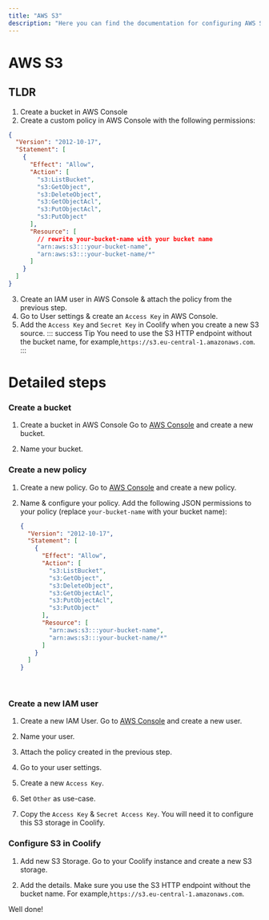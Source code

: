 ```yaml
---
title: "AWS S3"
description: "Here you can find the documentation for configuring AWS S3 bucket in Coolify."
---
```


# AWS S3

## TLDR

1. Create a bucket in AWS Console
2. Create a custom policy in AWS Console with the following permissions:

```json
{
  "Version": "2012-10-17",
  "Statement": [
    {
      "Effect": "Allow",
      "Action": [
        "s3:ListBucket",
        "s3:GetObject",
        "s3:DeleteObject",
        "s3:GetObjectAcl",
        "s3:PutObjectAcl",
        "s3:PutObject"
      ],
      "Resource": [
        // rewrite your-bucket-name with your bucket name
        "arn:aws:s3:::your-bucket-name",
        "arn:aws:s3:::your-bucket-name/*"
      ]
    }
  ]
}
```

3. Create an IAM user in AWS Console & attach the policy from the previous step.
4. Go to User settings & create an `Access Key` in AWS Console.
5. Add the `Access Key` and `Secret Key` in Coolify when you create a new S3 source.
   ::: success Tip
     You need to use the S3 HTTP endpoint without the bucket name, for example,`https://s3.eu-central-1.amazonaws.com`.
   :::

# Detailed steps

### Create a bucket


1. Create a bucket in AWS Console
    Go to [AWS Console](https://us-east-1.console.aws.amazon.com/s3/buckets) and create a new bucket. 
    <ZoomableImage src="/docs/images/aws-s3/1-bucket.webp" />

2. Name your bucket.
  <ZoomableImage src="/docs/images/aws-s3/2-bucket.webp" />


### Create a new policy


1. Create a new policy.
    Go to [AWS Console](https://us-east-1.console.aws.amazon.com/iam/home) and create a new policy.
     <ZoomableImage src="/docs/images/aws-s3/1-policy.webp" />

2. Name & configure your policy.
    Add the following JSON permissions to your policy (replace `your-bucket-name` with your bucket name):
    ```json
    {
      "Version": "2012-10-17",
      "Statement": [
        {
          "Effect": "Allow",
          "Action": [
            "s3:ListBucket",
            "s3:GetObject",
            "s3:DeleteObject",
            "s3:GetObjectAcl",
            "s3:PutObjectAcl",
            "s3:PutObject"
          ],
          "Resource": [
            "arn:aws:s3:::your-bucket-name",
            "arn:aws:s3:::your-bucket-name/*"
          ]
        }
      ]
    }
    ```
    <ZoomableImage src="/docs/images/aws-s3/2-policy.webp" />

    <br />

    <ZoomableImage src="/docs/images/aws-s3/3-policy.webp" />


### Create a new IAM user

1. Create a new IAM User.
    Go to [AWS Console](https://us-east-1.console.aws.amazon.com/iam/home) and create a new user.

    <ZoomableImage src="/docs/images/aws-s3/1-iam.webp" />

2. Name your user.

     <ZoomableImage src="/docs/images/aws-s3/2-iam.webp" />

3. Attach the policy created in the previous step.

     <ZoomableImage src="/docs/images/aws-s3/3-iam.webp" />

4. Go to your user settings.

     <ZoomableImage src="/docs/images/aws-s3/4-iam.webp" />

5. Create a new `Access Key`.

     <ZoomableImage src="/docs/images/aws-s3/5-iam.webp" />

6. Set `Other` as use-case.

     <ZoomableImage src="/docs/images/aws-s3/6-iam.webp" />

7. Copy the `Access Key` & `Secret Access Key`.
    You will need it to configure this S3 storage in Coolify.

     <ZoomableImage src="/docs/images/aws-s3/7-iam.webp" />


### Configure S3 in Coolify


1. Add new S3 Storage.
    Go to your Coolify instance and create a new S3 storage.

     <ZoomableImage src="/docs/images/aws-s3/1-coolify.webp" />

2. Add the details.
    Make sure you use the S3 HTTP endpoint without the bucket name. For example,`https://s3.eu-central-1.amazonaws.com`. 
    
    <ZoomableImage src="/docs/images/aws-s3/2-coolify.webp" />


Well done!